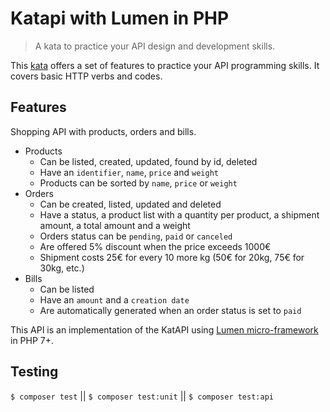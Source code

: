 # Katapi with Lumen in PHP

> A kata to practice your API design and development skills.

This [kata](https://en.wikipedia.org/wiki/Kata_(programming)) offers a set of features to practice your API programming skills. It covers basic HTTP verbs and codes.

## Features

Shopping API with products, orders and bills.

* Products
  * Can be listed, created, updated, found by id, deleted
  * Have an `identifier`, `name`, `price` and `weight`
  * Products can be sorted by `name`, `price` or `weight`
* Orders
  * Can be created, listed, updated and deleted
  * Have a status, a product list with a quantity per product, a shipment amount, a total amount and a weight
  * Orders status can be `pending`, `paid` or `canceled`
  * Are offered 5% discount when the price exceeds 1000€
  * Shipment costs 25€ for every 10 more kg (50€ for 20kg, 75€ for 30kg, etc.)
* Bills
  * Can be listed
  * Have an `amount` and a `creation date`
  * Are automatically generated when an order status is set to `paid`


This API is an implementation of the KatAPI using [Lumen micro-framework](https://lumen.laravel.com) in PHP 7+.

## Testing

`$ composer test` || `$ composer test:unit` || `$ composer test:api`